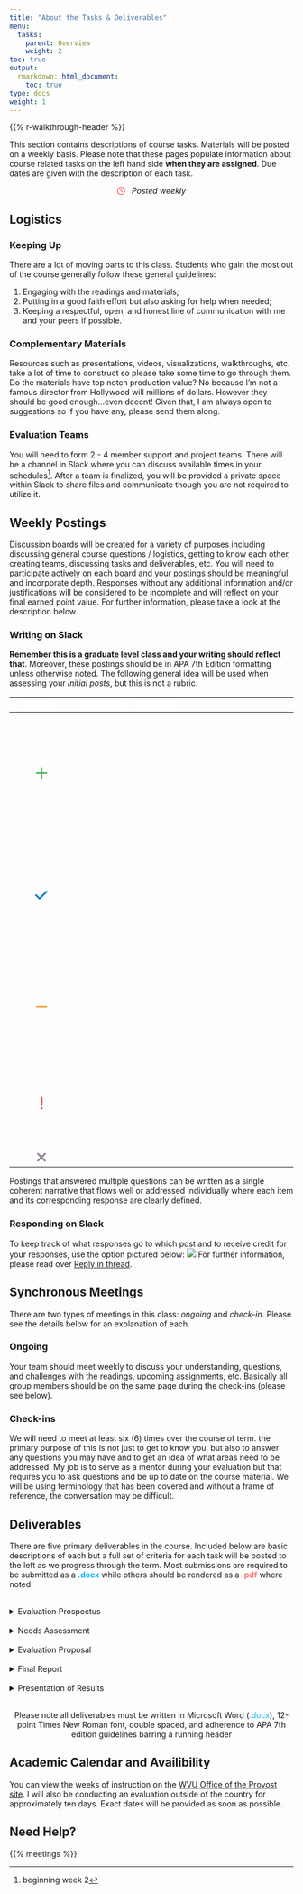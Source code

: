 ```yaml
---
title: "About the Tasks & Deliverables"
menu:
  tasks:
    parent: Overview
    weight: 2
toc: true
output:
  rmarkdown::html_document:
    toc: true
type: docs
weight: 1
---
```


<script src="/rmarkdown-libs/kePrint/kePrint.js"></script>

<link href="/rmarkdown-libs/lightable/lightable.css" rel="stylesheet" />

{{% r-walkthrough-header %}}

This section contains descriptions of course tasks. Materials will be posted on a weekly basis. Please note that these pages populate information about course related tasks on the left hand side **when they are assigned**. Due dates are given with the description of each task.

<center>
<svg aria-hidden="true" role="img" viewBox="0 0 512 512" style="height:1em;width:1em;vertical-align:-0.125em;margin-left:auto;margin-right:auto;font-size:inherit;fill:#ff4e50;overflow:visible;position:relative;"><path d="M232 120C232 106.7 242.7 96 256 96C269.3 96 280 106.7 280 120V243.2L365.3 300C376.3 307.4 379.3 322.3 371.1 333.3C364.6 344.3 349.7 347.3 338.7 339.1L242.7 275.1C236 271.5 232 264 232 255.1L232 120zM256 0C397.4 0 512 114.6 512 256C512 397.4 397.4 512 256 512C114.6 512 0 397.4 0 256C0 114.6 114.6 0 256 0zM48 256C48 370.9 141.1 464 256 464C370.9 464 464 370.9 464 256C464 141.1 370.9 48 256 48C141.1 48 48 141.1 48 256z"/></svg> &nbsp <i>Posted weekly</i>
</center>

## Logistics

### Keeping Up

There are a lot of moving parts to this class. Students who gain the most out of the course generally follow these general guidelines:

1.  Engaging with the readings and materials;
2.  Putting in a good faith effort but also asking for help when needed;
3.  Keeping a respectful, open, and honest line of communication with me and your peers if possible.

### Complementary Materials

Resources such as presentations, videos, visualizations, walkthroughs, etc. take a lot of time to construct so please take some time to go through them. Do the materials have top notch production value? No because I’m not a famous director from Hollywood will millions of dollars. However they should be good enough…even decent! Given that, I am always open to suggestions so if you have any, please send them along.

### Evaluation Teams

You will need to form 2 - 4 member support and project teams. There will be a channel in Slack where you can discuss available times in your schedules[^1]. After a team is finalized, you will be provided a private space within Slack to share files and communicate though you are not required to utilize it.

## Weekly Postings

Discussion boards will be created for a variety of purposes including discussing general course questions / logistics, getting to know each other, creating teams, discussing tasks and deliverables, etc. You will need to participate actively on each board and your postings should be meaningful and incorporate depth. Responses without any additional information and/or justifications will be considered to be incomplete and will reflect on your final earned point value. For further information, please take a look at the description below.

### Writing on Slack

**Remember this is a graduate level class and your writing should reflect that**. Moreover, these postings should be in APA 7th Edition formatting unless otherwise noted. The following general idea will be used when assessing your *initial posts*, but this is not a rubric.

<center>
<table class=" lightable-paper" style="font-family: &quot;Arial Narrow&quot;, arial, helvetica, sans-serif; width: auto !important; margin-left: auto; margin-right: auto;">
<thead>
<tr>
<th style="text-align:center;color: #ffffff !important;background-color: transparent !important;vertical-align: middle !important;">
Marker
</th>
<th style="text-align:center;color: #ffffff !important;background-color: transparent !important;vertical-align: middle !important;">
Point Value
</th>
<th style="text-align:left;color: #ffffff !important;background-color: transparent !important;vertical-align: middle !important;">
Criteria
</th>
</tr>
</thead>
<tbody>
<tr>
<td style="text-align:center;width: 10em; color: #ffffff !important;color: #ffffff !important;background-color: transparent !important;vertical-align: middle !important;">
<svg aria-hidden="true" role="img" viewbox="0 0 448 512" style="height:25px;width:21.88px;vertical-align:-0.125em;margin-left:auto;margin-right:auto;font-size:inherit;fill:#5cb85c;overflow:visible;position:relative;">
<path d="M256 80c0-17.7-14.3-32-32-32s-32 14.3-32 32V224H48c-17.7 0-32 14.3-32 32s14.3 32 32 32H192V432c0 17.7 14.3 32 32 32s32-14.3 32-32V288H400c17.7 0 32-14.3 32-32s-14.3-32-32-32H256V80z"></path>
</svg>
</td>
<td style="text-align:center;width: 10em; color: #ffffff !important;color: #ffffff !important;background-color: transparent !important;vertical-align: middle !important;">
<b>11.5</b>
</td>
<td style="text-align:left;width: 30em; color: #ffffff !important;color: #ffffff !important;background-color: transparent !important;vertical-align: middle !important;">

Posts are well defined that fully address and develop all aspects of the prompt such that they

advance the discussion,<br>
are factually correct,<br>
are cited correctly when necessary, *and*<br>
provide a clear, concise, reflective and substantive contribution
</td>
</tr>
<tr>
<td style="text-align:center;width: 10em; color: #ffffff !important;color: #ffffff !important;background-color: transparent !important;vertical-align: middle !important;">
<svg aria-hidden="true" role="img" viewbox="0 0 512 512" style="height:25px;width:25px;vertical-align:-0.125em;margin-left:auto;margin-right:auto;font-size:inherit;fill:#0275d8;overflow:visible;position:relative;">
<path d="M470.6 105.4c12.5 12.5 12.5 32.8 0 45.3l-256 256c-12.5 12.5-32.8 12.5-45.3 0l-128-128c-12.5-12.5-12.5-32.8 0-45.3s32.8-12.5 45.3 0L192 338.7 425.4 105.4c12.5-12.5 32.8-12.5 45.3 0z"></path>
</svg>
</td>
<td style="text-align:center;width: 10em; color: #ffffff !important;color: #ffffff !important;background-color: transparent !important;vertical-align: middle !important;">
<b>10</b>
</td>
<td style="text-align:left;width: 30em; color: #ffffff !important;color: #ffffff !important;background-color: transparent !important;vertical-align: middle !important;">

Posts are mostly well defined that tend to address all aspects of the prompt such that they

generally advance the discussion,<br>
are factually correct,<br>
are cited correctly when applicable, *but*<br>
lack clarity or full development of the concept(s)
</td>
</tr>
<tr>
<td style="text-align:center;width: 10em; color: #ffffff !important;color: #ffffff !important;background-color: transparent !important;vertical-align: middle !important;">
<svg aria-hidden="true" role="img" viewbox="0 0 448 512" style="height:25px;width:21.88px;vertical-align:-0.125em;margin-left:auto;margin-right:auto;font-size:inherit;fill:#f0ad4e;overflow:visible;position:relative;">
<path d="M432 256c0 17.7-14.3 32-32 32L48 288c-17.7 0-32-14.3-32-32s14.3-32 32-32l352 0c17.7 0 32 14.3 32 32z"></path>
</svg>
</td>
<td style="text-align:center;width: 10em; color: #ffffff !important;color: #ffffff !important;background-color: transparent !important;vertical-align: middle !important;">
<b>5</b>
</td>
<td style="text-align:left;width: 30em; color: #ffffff !important;color: #ffffff !important;background-color: transparent !important;vertical-align: middle !important;">

Posts are undertsandable but are not cohesive such that they do lack

clarity *or*<br>
depth *or*<br>
non-repetitiveness *or*<br>
preparedness *or*<br>
justification
</td>
</tr>
<tr>
<td style="text-align:center;width: 10em; color: #ffffff !important;color: #ffffff !important;background-color: transparent !important;vertical-align: middle !important;">
<svg aria-hidden="true" role="img" viewbox="0 0 128 512" style="height:25px;width:6.25px;vertical-align:-0.125em;margin-left:auto;margin-right:auto;font-size:inherit;fill:#d9534f;overflow:visible;position:relative;">
<path d="M96 64c0-17.7-14.3-32-32-32S32 46.3 32 64V320c0 17.7 14.3 32 32 32s32-14.3 32-32V64zM64 480c22.1 0 40-17.9 40-40s-17.9-40-40-40s-40 17.9-40 40s17.9 40 40 40z"></path>
</svg>
</td>
<td style="text-align:center;width: 10em; color: #ffffff !important;color: #ffffff !important;background-color: transparent !important;vertical-align: middle !important;">
<b>0</b>
</td>
<td style="text-align:left;width: 30em; color: #ffffff !important;color: #ffffff !important;background-color: transparent !important;vertical-align: middle !important;">

Posts are generally incoherant or superficial such that they are

repeated *or*<br>
incorrect *or*<br>
irrelevant *or*<br>
off-topic
</td>
</tr>
<tr>
<td style="text-align:center;width: 10em; color: #ffffff !important;color: #ffffff !important;background-color: transparent !important;vertical-align: middle !important;">
<svg aria-hidden="true" role="img" viewbox="0 0 320 512" style="height:25px;width:15.62px;vertical-align:-0.125em;margin-left:auto;margin-right:auto;font-size:inherit;fill:#8d818f;overflow:visible;position:relative;">
<path d="M310.6 150.6c12.5-12.5 12.5-32.8 0-45.3s-32.8-12.5-45.3 0L160 210.7 54.6 105.4c-12.5-12.5-32.8-12.5-45.3 0s-12.5 32.8 0 45.3L114.7 256 9.4 361.4c-12.5 12.5-12.5 32.8 0 45.3s32.8 12.5 45.3 0L160 301.3 265.4 406.6c12.5 12.5 32.8 12.5 45.3 0s12.5-32.8 0-45.3L205.3 256 310.6 150.6z"></path>
</svg>
</td>
<td style="text-align:center;width: 10em; color: #ffffff !important;color: #ffffff !important;background-color: transparent !important;vertical-align: middle !important;">
<b>0</b>
</td>
<td style="text-align:left;width: 30em; color: #ffffff !important;color: #ffffff !important;background-color: transparent !important;vertical-align: middle !important;">
Posts are nonexistent or lack merit
</td>
</tr>
</tbody>
</table>
</center>

Postings that answered multiple questions can be written as a single coherent narrative that flows well or addressed individually where each item and its corresponding response are clearly defined.

### Responding on Slack

To keep track of what responses go to which post and to receive credit for your responses, use the option pictured below: ![](/img/lesson/slack_pop_menu.png) For further information, please read over [Reply in thread](https://slack.com/help/articles/115000769927-Use-threads-to-organize-discussions-).

## Synchronous Meetings

There are two types of meetings in this class: *ongoing* and *check-in*. Please see the details below for an explanation of each.

### Ongoing

Your team should meet weekly to discuss your understanding, questions, and challenges with the readings, upcoming assignments, etc. Basically all group members should be on the same page during the check-ins (please see below).

### Check-ins

We will need to meet at least six (6) times over the course of term. the primary purpose of this is not just to get to know you, but also to answer any questions you may have and to get an idea of what areas need to be addressed. My job is to serve as a mentor during your evaluation but that requires you to ask questions and be up to date on the course material. We will be using terminology that has been covered and without a frame of reference, the conversation may be difficult.

## Deliverables

There are five primary deliverables in the course. Included below are basic descriptions of each but a full set of criteria for each task will be posted to the left as we progress through the term. Most submissions are required to be submitted as a <span style="color:#12b8ff;font-weight: bold;">.docx</span> while others should be rendered as a <span style="color:#f47a7b;font-weight: bold;">.pdf</span> where noted.<br><br>

<div id="anchorwk1">

<details>
<summary>
Evaluation Prospectus
</summary>
<br>
<p>
A general list and brief descriptions of possible programs to evaluate
</p>
</details>

</div>

<br>

<div id="anchorwk2">

<details>
<summary>
Needs Assessment
</summary>
<br>
<p>
After identifying a program, your group will be tasked to conduct at least one interview and/or focus group using an approved medium of the primary stakeholder(s) and/or sponsor(s)
</p>
</details>

</div>

<br>

<div id="anchorwk3">

<details>
<summary>
Evaluation Proposal
</summary>
<br>
<p>
A full proposal of the anticipated evaluation framework including a discussion of the program, its needs, and intended approach/methods
</p>
</details>

</div>

<br>

<div id="anchorwk4">

<details>
<summary>
Final Report
</summary>
<br>
<p>

A stakeholder or sponsor oriented report of the full evaluation process written to be accessible and appropriate for the intended audience.

Depending on the program you evaluate and on how you end up conceptualizing your evaluation study, these assignments may be modified in order to make them more meaningful and applicable to your needs and interests. Further details may be found the individual task documents. Never hesitate to discuss any issues you have relative to the assignments with me. More about these task will be posted in the upcoming weeks
</p>
</details>

</div>

<br>

<div id="anchorwk5">

<details>
<summary>
Presentation of Results
</summary>
<br>
<p>
This task will involve your group presenting on your evaluation. This will be your way of teaching the class about the program your group chose to evaluate and what you learned from conducting your evaluation project
</p>
</details>

</div>

<br>
<center>
<p id="rounded_corners_long">
Please note all deliverables must be written in Microsoft Word (<span style="color:#12b8ff;">.docx</span>), 12-point Times New Roman font, double spaced, and adherence to APA 7th edition guidelines barring a running header
</center>

## Academic Calendar and Availibility

You can view the weeks of instruction on the [WVU Office of the Provost site](https://provost.wvu.edu/academic-calendar/weeks-of-instruction). I will also be conducting an evaluation outside of the country for approximately ten days. Exact dates will be provided as soon as possible.

## Need Help?

{{% meetings %}}

[^1]: beginning week 2
